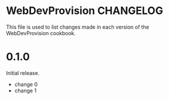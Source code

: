 # WebDevProvision CHANGELOG

This file is used to list changes made in each version of the WebDevProvision cookbook.

# 0.1.0

Initial release.

- change 0
- change 1

